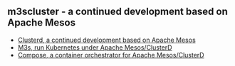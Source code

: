 ## m3scluster - a continued development based on Apache Mesos

- [Clusterd, a continued development based on Apache Mesos](https://github.com/m3scluster/clusterd)
- [M3s, run Kubernetes under Apache Mesos/ClusterD](https://github.com/m3scluster/m3s)
- [Compose, a container orchestrator for Apache Mesos/ClusterD](https://github.com/m3scluster/compose)


